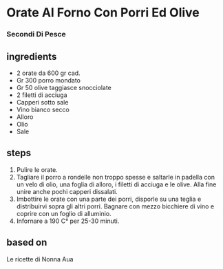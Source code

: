 



# Orate Al Forno Con Porri Ed Olive
  
### Secondi Di Pesce
## ingredients
  
* 2 orate da 600 gr cad.  
* Gr 300 porro mondato  
* Gr 50 olive taggiasce snocciolate  
* 2 filetti di acciuga   
* Capperi sotto sale  
* Vino bianco secco  
* Alloro  
* Olio  
* Sale
## steps
  
1. Pulire le orate.  
1. Tagliare il porro a rondelle non troppo spesse e saltarle in padella con un velo di olio, una foglia di alloro, i filetti di acciuga e le olive. Alla fine unire anche pochi capperi dissalati.  
1. Imbottire le orate con una parte dei porri, disporle su una teglia e distribuirvi sopra gli altri porri. Bagnare con mezzo bicchiere di vino e coprire con un foglio di alluminio.  
1. Infornare a 190 C° per 25-30 minuti.
## based on
  
Le ricette di Nonna Aua